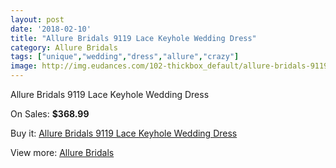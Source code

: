 ```yaml
---
layout: post
date: '2018-02-10'
title: "Allure Bridals 9119 Lace Keyhole Wedding Dress"
category: Allure Bridals
tags: ["unique","wedding","dress","allure","crazy"]
image: http://img.eudances.com/102-thickbox_default/allure-bridals-9119-lace-keyhole-wedding-dress.jpg
---
```

Allure Bridals 9119 Lace Keyhole Wedding Dress

On Sales: **$368.99**
<a href="https://www.eudances.com/en/allure-bridals/34-allure-bridals-9119-lace-keyhole-wedding-dress.html"><amp-img layout="responsive" width="600" height="600" src="//img.eudances.com/102-thickbox_default/allure-bridals-9119-lace-keyhole-wedding-dress.jpg" alt="Allure Bridals 9119 Lace Keyhole Wedding Dress 0" /></a>
<a href="https://www.eudances.com/en/allure-bridals/34-allure-bridals-9119-lace-keyhole-wedding-dress.html"><amp-img layout="responsive" width="600" height="600" src="//img.eudances.com/104-thickbox_default/allure-bridals-9119-lace-keyhole-wedding-dress.jpg" alt="Allure Bridals 9119 Lace Keyhole Wedding Dress 1" /></a>
<a href="https://www.eudances.com/en/allure-bridals/34-allure-bridals-9119-lace-keyhole-wedding-dress.html"><amp-img layout="responsive" width="600" height="600" src="//img.eudances.com/103-thickbox_default/allure-bridals-9119-lace-keyhole-wedding-dress.jpg" alt="Allure Bridals 9119 Lace Keyhole Wedding Dress 2" /></a>

Buy it: [Allure Bridals 9119 Lace Keyhole Wedding Dress](https://www.eudances.com/en/allure-bridals/34-allure-bridals-9119-lace-keyhole-wedding-dress.html "Allure Bridals 9119 Lace Keyhole Wedding Dress")

View more: [Allure Bridals](https://www.eudances.com/en/2-allure-bridals "Allure Bridals")
